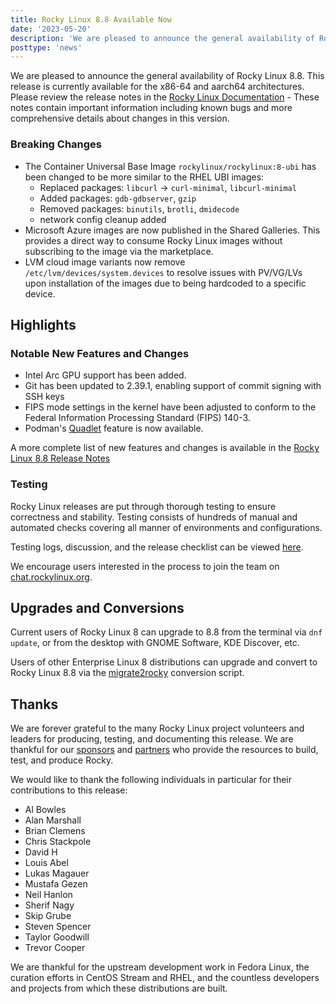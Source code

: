 ```yaml
---
title: Rocky Linux 8.8 Available Now
date: '2023-05-20'
description: 'We are pleased to announce the general availability of Rocky Linux 8.8. Read to learn more!'
posttype: 'news'
---
```


We are pleased to announce the general availability of Rocky Linux 8.8. This release is currently available for the x86-64 and aarch64 architectures. Please review the release notes in the [Rocky Linux Documentation](https://docs.rockylinux.org/release_notes/8_8) - These notes contain important information including known bugs and more comprehensive details about changes in this version.

### Breaking Changes

* The Container Universal Base Image `rockylinux/rockylinux:8-ubi` has been changed to be more similar to the RHEL UBI images:
    * Replaced packages: `libcurl` -> `curl-minimal`, `libcurl-minimal`
    * Added packages: `gdb-gdbserver`, `gzip`
    * Removed packages: `binutils`, `brotli`, `dmidecode`
    * network config cleanup added
* Microsoft Azure images are now published in the Shared Galleries. This provides a direct way to consume Rocky Linux images without subscribing to the image via the marketplace.
* LVM cloud image variants now remove `/etc/lvm/devices/system.devices` to resolve issues with PV/VG/LVs upon installation of the images due to being hardcoded to a specific device.

## Highlights

### Notable New Features and Changes

* Intel Arc GPU support has been added.
* Git has been updated to 2.39.1, enabling support of commit signing with SSH keys
* FIPS mode settings in the kernel have been adjusted to conform to the Federal Information Processing Standard (FIPS) 140-3.
* Podman's [Quadlet](https://www.redhat.com/sysadmin/quadlet-podman) feature is now available.

A more complete list of new features and changes is available in the [Rocky Linux 8.8 Release Notes](https://docs.rockylinux.org/release_notes/8_8)

### Testing

Rocky Linux releases are put through thorough testing to ensure correctness and stability. Testing consists of hundreds of manual and automated checks covering all manner of environments and configurations.

Testing logs, discussion, and the release checklist can be viewed [here](https://chat.rockylinux.org/rocky-linux/channels/rocky-release-v88).

We encourage users interested in the process to join the team on [chat.rockylinux.org](https://chat.rockylinux.org/rocky-linux/channels/testing).

## Upgrades and Conversions

Current users of Rocky Linux 8 can upgrade to 8.8 from the terminal via `dnf update`, or from the desktop with GNOME Software, KDE Discover, etc.

Users of other Enterprise Linux 8 distributions can upgrade and convert to Rocky Linux 8.8 via the [migrate2rocky](https://github.com/rocky-linux/rocky-tools/blob/main/migrate2rocky/migrate2rocky.sh) conversion script.

## Thanks

We are forever grateful to the many Rocky Linux project volunteers and leaders for producing, testing, and documenting this release. We are thankful for our [sponsors](/sponsors) and [partners](/partners) who provide the resources to build, test, and produce Rocky.

We would like to thank the following individuals in particular for their contributions to this release:

* Al Bowles
* Alan Marshall
* Brian Clemens
* Chris Stackpole
* David H
* Louis Abel
* Lukas Magauer
* Mustafa Gezen
* Neil Hanlon
* Sherif Nagy
* Skip Grube
* Steven Spencer
* Taylor Goodwill
* Trevor Cooper

We are thankful for the upstream development work in Fedora Linux, the curation efforts in CentOS Stream and RHEL, and the countless developers and projects from which these distributions are built.
